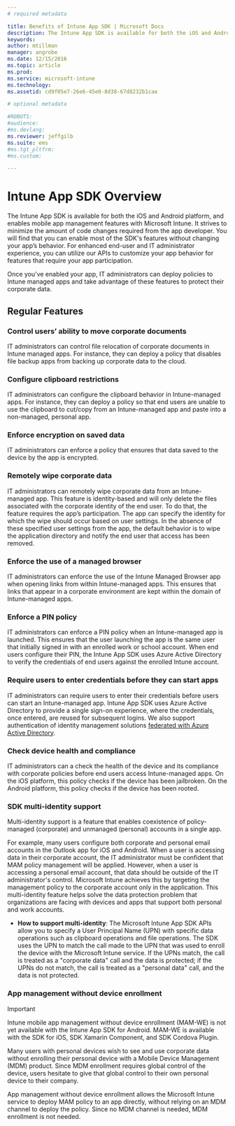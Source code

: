 ```yaml
---
# required metadata

title: Benefits of Intune App SDK | Microsoft Docs
description: The Intune App SDK is available for both the iOS and Android platform, and enables mobile app management features with Microsoft Intune. 
keywords:
author: mtillman
manager: angrobe
ms.date: 12/15/2016
ms.topic: article
ms.prod:
ms.service: microsoft-intune
ms.technology:
ms.assetid: cd9f05e7-26e6-45e0-8d38-67d8232b1cae

# optional metadata

#ROBOTS:
#audience:
#ms.devlang:
ms.reviewer: jeffgilb
ms.suite: ems
#ms.tgt_pltfrm:
#ms.custom:

---
```


# Intune App SDK Overview
The Intune App SDK is available for both the iOS and Android platform, and enables mobile app management features with Microsoft Intune. It strives to minimize the amount of code changes required from the app developer. You will find that you can enable most of the SDK's features without changing your app’s behavior. For enhanced end-user and IT administrator experience, you can utilize our APIs to customize your app behavior for features that require your app participation. 

Once you’ve enabled your app, IT administrators can deploy policies to Intune managed apps and take advantage of these features to protect their corporate data.

## Regular Features

### Control users’ ability to move corporate documents
IT administrators can control file relocation of corporate documents in Intune managed apps. For instance, they can deploy a policy that disables file backup apps from backing up corporate data to the cloud.

### Configure clipboard restrictions
IT administrators can configure the clipboard behavior in Intune-managed apps. For instance, they can deploy a policy so that end users are unable to use the clipboard to cut/copy from an Intune-managed app and paste into a non-managed, personal app.

### Enforce encryption on saved data
IT administrators can enforce a policy that ensures that data saved to the device by the app is encrypted.

### Remotely wipe corporate data
IT administrators can remotely wipe corporate data from an Intune-managed app. This feature is identity-based and will only delete the files associated with the corporate identity of the end user. To do that, the feature requires the app’s participation. The app can specify the identity for which the wipe should occur based on user settings. In the absence of these specified user settings from the app, the default behavior is to wipe the application directory and notify the end user that access has been removed.

### Enforce the use of a managed browser
IT administrators can enforce the use of the Intune Managed Browser app when opening links from within Intune-managed apps. This ensures that links that appear in a corporate environment are kept within the domain of Intune-managed apps.

### Enforce a PIN policy
IT administrators can enforce a PIN policy when an Intune-managed app is launched. This ensures that the user launching the app is the same user that initially signed in with an enrolled work or school account. When end users configure their PIN, the Intune App SDK uses Azure Active Directory to verify the credentials of end users against the enrolled Intune account.

### Require users to enter credentials before they can start apps
IT administrators can require users to enter their credentials before users can start an Intune-managed app. Intune App SDK uses Azure Active Directory to provide a single sign-on experience, where the credentials, once entered, are reused for subsequent logins. We also support authentication of identity management solutions [federated with Azure Active Directory](https://msdn.microsoft.com/library/azure/jj679342.aspx).

### Check device health and compliance
IT administrators can a check the health of the device and its compliance with corporate policies before end users access Intune-managed apps. On the iOS platform, this policy checks if the device has been jailbroken. On the Android platform, this policy checks if the device has been rooted.

### SDK multi-identity support
Multi-identity support is a feature that enables coexistence of policy-managed (corporate) and unmanaged (personal) accounts in a single app.

For example, many users configure both corporate and personal email accounts in the Outlook app for iOS and Android. When a user is accessing data in their corporate account, the IT administrator must be confident that MAM policy management will be applied. However, when a user is accessing a personal email account, that data should be outside of the IT administrator's control. Microsoft Intune achieves this by targeting the management policy to the corporate account only in the application. This multi-identity feature helps solve the data protection problem that organizations are facing with devices and apps that support both personal and work accounts.

* **How to support multi-identity**: The Microsoft Intune App SDK APIs allow you to specify a User Principal Name (UPN) with specific data operations such as clipboard operations and file operations. The SDK uses the UPN to match the call made to the UPN that was used to enroll the device with the Microsoft Intune service. If the UPNs match, the call is treated as a "corporate data" call and the data is protected; if the UPNs do not match, the call is treated as a "personal data" call, and the data is not protected.

### App management without device enrollment

>[!IMPORTANT]
>Intune mobile app management without device enrollment (MAM-WE) is not yet available with the Intune App SDK for Android. MAM-WE is available with the SDK for iOS, SDK Xamarin Component, and SDK Cordova Plugin.


Many users with personal devices wish to see and use corporate data without enrolling their personal device with a Mobile Device Management (MDM) product. Since MDM enrollment requires global control of the device, users hesitate to give that global control to their own personal device to their company.

App management without device enrollment allows the Microsoft Intune service to deploy MAM policy to an app directly, without relying on an MDM channel to deploy the policy. Since no MDM channel is needed, MDM enrollment is not needed.
